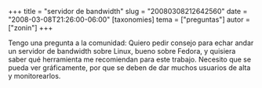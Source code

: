+++
title = "servidor de bandwidth"
slug = "20080308212642560"
date = "2008-03-08T21:26:00-06:00"
[taxonomies]
tema = ["preguntas"]
autor = ["zonin"]
+++

Tengo una pregunta a la comunidad: Quiero pedir consejo para echar andar
un servidor de bandwidth sobre Linux, bueno sobre Fedora, y quisiera
saber qué herramienta me recomiendan para este trabajo. Necesito que se
pueda ver gráficamente, por que se deben de dar muchos usuarios de alta
y monitorearlos.

